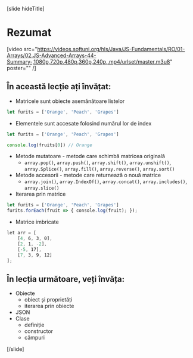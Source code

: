 [slide hideTitle]
# Rezumat

[video src="https://videos.softuni.org/hls/Java/JS-Fundamentals/RO/01-Arrays/02.JS-Advanced-Arrays-44-Summary-,1080p,720p,480p,360p,240p,.mp4/urlset/master.m3u8" poster="" /]

## În această lecție ați învățat:

- Matricele sunt obiecte asemănătoare listelor

```js
let furits = ['Orange', 'Peach', 'Grapes']
```

- Elementele sunt accesate folosind numărul lor de index

```js
let furits = ['Orange', 'Peach', 'Grapes']

console.log(fruits[0]) // Orange
```

- Metode mutatoare - metode care schimbă matricea originală
   - `array.pop()`, `array.push()`, `array.shift()`, `array.unshift()`, `array.Splice()`, `array.fill()`, `array.reverse()`, `array.sort()`
- Metode accesorii - metode care returnează o nouă matrice
  - `array.join()`, `array.IndexOf()`, `array.concat()`, `array.includes()`, `array.slice()`
- Iterarea prin matrice
```js
let furits = ['Orange', 'Peach', 'Grapes']
furits.forEach(fruit => { console.log(fruit); });

```
- Matrice imbricate
```js
let arr = [
    [4, 6, 3, 0],
    [2, 1, -2],
    [-5, 17],
    [7, 3, 9, 12]
];

```

## În lecția următoare, veți învăța:

- Obiecte
  - obiect și proprietăți
  - iterarea prin obiecte
- JSON
- Clase
  - definiție
  - constructor
  - câmpuri

[/slide]
